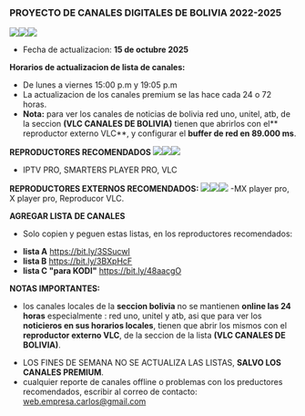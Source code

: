 ### PROYECTO DE CANALES DIGITALES DE BOLIVIA 2022-2025
![](https://i.postimg.cc/X7sZNxDG/01BOL.png)![](https://i.postimg.cc/gjDK2R15/02BOL.png)![](https://i.postimg.cc/tTfjmZBB/03BOL.png)
- Fecha de actualizacion:  **15 de octubre 2025**

**Horarios de actualizacion de lista de canales:**

- De lunes a viernes 15:00 p.m y 19:05 p.m
- La actualizacion de los canales premium se las hace cada 24 o 72 horas.
- **Nota:** para ver los canales de noticias de bolivia red uno, unitel, atb, de la seccion **(VLC CANALES DE BOLIVIA)** tienen que abrirlos con el** reproductor externo VLC**, y configurar el **buffer de red en 89.000 ms**.

**REPRODUCTORES RECOMENDADOS**
![](https://i.postimg.cc/Kj601LN0/01REPR.png)![](https://i.postimg.cc/hGJWQ88p/02REPR.png)![](https://i.postimg.cc/TwC4kpcm/03REPR.png)
- IPTV PRO, SMARTERS PLAYER PRO, VLC

**REPRODUCTORES EXTERNOS RECOMENDADOS:**
![](https://i.postimg.cc/52nt1mp0/04REPR.png)![](https://i.postimg.cc/HL66CjrZ/05REPR.png)![](https://i.postimg.cc/TwC4kpcm/03REPR.png)
-MX player pro, X player pro, Reproducor VLC.

**AGREGAR LISTA DE CANALES**
- Solo copien y peguen estas listas, en los reproductores recomendados:
* **lista A**    https://bit.ly/3SSucwl
* **lista B**    https://bit.ly/3BXpHcF
* **lista C "para KODI"**   https://bit.ly/48aacgO

**NOTAS IMPORTANTES:**
* los canales locales de la **seccion bolivia** no se mantienen **online las 24 horas** especialmente : red uno, unitel y atb, asi que para ver los **noticieros en sus horarios locales**, tienen que abrir los mismos con el **reproductor externo VLC**, de la seccion de la lista **(VLC CANALES DE BOLIVIA)**.

- LOS FINES DE SEMANA NO SE ACTUALIZA LAS LISTAS, **SALVO LOS CANALES PREMIUM**.
- cualquier reporte de canales offline o problemas con los preductores recomendados, escribir al correo de contacto:   web.empresa.carlos@gmail.com
